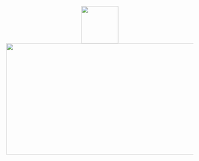 <div id="header" align="center">
  <img src="https://media.giphy.com/media/v1.Y2lkPTc5MGI3NjExNzFiNWQ5Yjg0M2Y5MmIxNTI4ZDZmZDAwODBjNTJlMzViNDgxY2JhYiZlcD12MV9pbnRlcm5hbF9naWZzX2dpZklkJmN0PXM/M9gbBd9nbDrOTu1Mqx/giphy.gif" width="100"/>
</div>
<div align="center">
  <img src="https://media.giphy.com/media/v1.Y2lkPTc5MGI3NjExNGJmYTUwNTAxZmJmMTE2ZWZjNDQ1MjRmYWJlYjA1NDg4ZWFmN2Y1NiZlcD12MV9pbnRlcm5hbF9naWZzX2dpZklkJmN0PWc/dWesBcTLavkZuG35MI/giphy.gif" width="600" height="300"/>
</div>